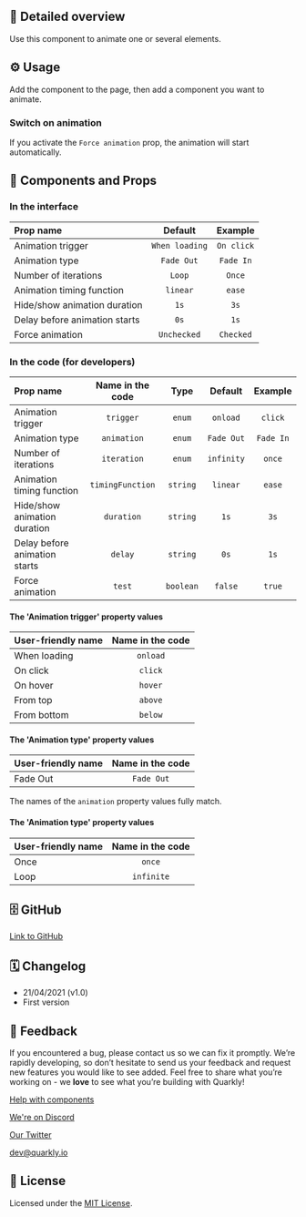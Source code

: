 ## 📖 Detailed overview

Use this component to animate one or several elements.

## ⚙️ Usage

Add the component to the page, then add a component you want to animate.

### Switch on animation

If you activate the `Force animation` prop, the animation will start automatically.

## 🧩 Components and Props

### In the interface

| Prop name                     |    Default     |  Example   |
| :---------------------------- | :------------: | :--------: |
| Animation trigger             | `When loading` | `On click` |
| Animation type                |   `Fade Out`   | `Fade In`  |
| Number of iterations          |     `Loop`     |   `Once`   |
| Animation timing function     |    `linear`    |   `ease`   |
| Hide/show animation duration  |      `1s`      |    `3s`    |
| Delay before animation starts |      `0s`      |    `1s`    |
| Force animation               |  `Unchecked`   | `Checked`  |

### In the code (for developers)

| Prop name                     | Name in the code |   Type    |  Default   |  Example  |
| :---------------------------- | :--------------: | :-------: | :--------: | :-------: |
| Animation trigger             |    `trigger`     |  `enum`   |  `onload`  |  `click`  |
| Animation type                |   `animation`    |  `enum`   | `Fade Out` | `Fade In` |
| Number of iterations          |   `iteration`    |  `enum`   | `infinity` |  `once`   |
| Animation timing function     | `timingFunction` | `string`  |  `linear`  |  `ease`   |
| Hide/show animation duration  |    `duration`    | `string`  |    `1s`    |   `3s`    |
| Delay before animation starts |     `delay`      | `string`  |    `0s`    |   `1s`    |
| Force animation               |      `test`      | `boolean` |  `false`   |  `true`   |

#### The 'Animation trigger' property values

| User-friendly name | Name in the code |
| :----------------- | :--------------: |
| When loading       |     `onload`     |
| On click           |     `click`      |
| On hover           |     `hover`      |
| From top           |     `above`      |
| From bottom        |     `below`      |

#### The 'Animation type' property values

| User-friendly name | Name in the code |
| :----------------- | :--------------: |
| Fade Out           |    `Fade Out`    |

The names of the `animation` property values fully match.

#### The 'Animation type' property values

| User-friendly name | Name in the code |
| :----------------- | :--------------: |
| Once               |      `once`      |
| Loop               |    `infinite`    |

## 🗄 GitHub

[Link to GitHub](https://github.com/quarkly/community-kit/tree/master/src/Animation)

## 🗓 Changelog

-   21/04/2021 (v1.0)
-   First version

## 📮 Feedback

If you encountered a bug, please contact us so we can fix it promptly. We’re rapidly developing, so don’t hesitate to send us your feedback and request new features you would like to see added. Feel free to share what you’re working on - we **love** to see what you’re building with Quarkly!

[Help with components](https://community.quarkly.io/c/requests/11)

[We're on Discord](https://discord.gg/SuF9vCMJGW)

[Our Twitter](https://twitter.com/quarklyapp)

[dev@quarkly.io](mailto:dev@quarkly.io)

## 📝 License

Licensed under the [MIT License](https://raw.githubusercontent.com/quarkly/community-kit/master/LICENSE).

